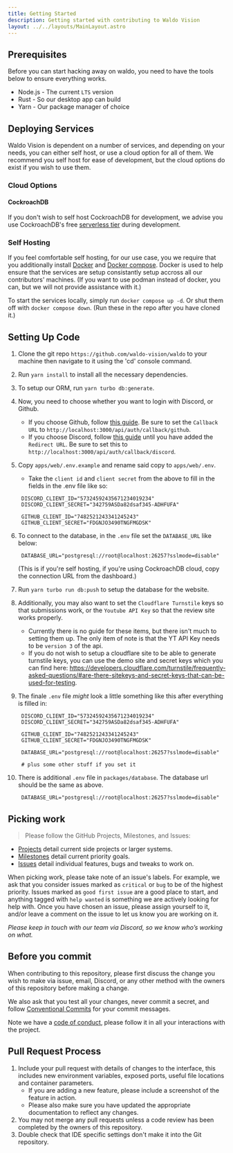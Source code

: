 ```yaml
---
title: Getting Started
description: Getting started with contributing to Waldo Vision
layout: ../../layouts/MainLayout.astro
---
```


## Prerequisites

Before you can start hacking away on waldo, you need to have the tools below to ensure everything works.

- Node.js - The current `LTS` version
- Rust - So our desktop app can build
- Yarn - Our package manager of choice

## Deploying Services

Waldo Vision is dependent on a number of services, and depending on your needs, you can either self host, or use a cloud option for all of them. We recommend you self host for ease of development, but the cloud options do exist if you wish to use them.

### Cloud Options

#### CockroachDB

If you don't wish to self host CockroachDB for development, we advise you use CockroachDB's free [serverless tier](https://www.cockroachlabs.com/get-started-cockroachdb/) during development.

### Self Hosting

If you feel comfortable self hosting, for our use case, you we require that you additionally install [Docker](https://www.docker.com/) and [Docker compose](https://docs.docker.com/compose/). Docker is used to help ensure that the services are setup consistantly setup accross all our contributors' machines. (If you want to use podman instead of docker, you can, but we will not provide assistance with it.)

To start the services locally, simply run `docker compose up -d`. Or shut them off with `docker compose down`. (Run these in the repo after you have cloned it.)

## Setting Up Code

1. Clone the git repo `https://github.com/waldo-vision/waldo` to your machine then navigate to it using the 'cd' console command.
1. Run `yarn install` to install all the necessary dependencies.
1. To setup our ORM, run `yarn turbo db:generate`.
1. Now, you need to choose whether you want to login with Discord, or Github.
   - If you choose Github, follow [this guide](https://docs.github.com/en/developers/apps/building-oauth-apps/creating-an-oauth-app). Be sure to set the `Callback URL` to `http://localhost:3000/api/auth/callback/github`.
   - If you choose Discord, follow [this guide](https://discordjs.guide/oauth2/#getting-an-oauth2-url) until you have added the `Redirect URL`. Be sure to set this to `http://localhost:3000/api/auth/callback/discord`.
1. Copy `apps/web/.env.example` and rename said copy to `apps/web/.env`.

   - Take the `client id` and `client secret` from the above to fill in the fields in the .env file like so:

   ```.env
    DISCORD_CLIENT_ID="57324592435671234019234"
    DISCORD_CLIENT_SECRET="342759ASDa82dsaf345-ADHFUFA"

    GITHUB_CLIENT_ID="7482521243341245243"
    GITHUB_CLIENT_SECRET="FDGNJO3490TNGFMGDSK"
   ```

1. To connect to the database, in the `.env` file set the `DATABASE_URL` like below:

   ```.env
    DATABASE_URL="postgresql://root@localhost:26257?sslmode=disable"
   ```

   (This is if you're self hosting, if you're using CockroachDB cloud, copy the connection URL from the dashboard.)

1. Run `yarn turbo run db:push` to setup the database for the website.

1. Additionally, you may also want to set the `Cloudflare Turnstile` keys so that submissions work, or the `Youtube API Key` so that the review site works properly.

   - Currently there is no guide for these items, but there isn't much to setting them up. The only item of note is that the YT API Key needs to be `version 3` of the api.
   - If you do not wish to setup a cloudflare site to be able to generate turnstile keys, you can use the demo site and secret keys which you can find here: https://developers.cloudflare.com/turnstile/frequently-asked-questions/#are-there-sitekeys-and-secret-keys-that-can-be-used-for-testing.

1. The finale `.env` file _might_ look a little something like this after everything is filled in:

   ```.env
    DISCORD_CLIENT_ID="57324592435671234019234"
    DISCORD_CLIENT_SECRET="342759ASDa82dsaf345-ADHFUFA"

    GITHUB_CLIENT_ID="7482521243341245243"
    GITHUB_CLIENT_SECRET="FDGNJO3490TNGFMGDSK"

    DATABASE_URL="postgresql://root@localhost:26257?sslmode=disable"

    # plus some other stuff if you set it
   ```

1. There is additional `.env` file in `packages/database`. The database url should be the same as above.

   ```.env
    DATABASE_URL="postgresql://root@localhost:26257?sslmode=disable"
   ```

## Picking work

> Please follow the GitHub Projects, Milestones, and Issues:

- [Projects](https://github.com/orgs/waldo-vision/projects/6) detail current side projects or larger systems.
- [Milestones](https://github.com/waldo-vision/waldo/milestones) detail current priority goals.
- [Issues](https://github.com/waldo-vision/waldo/issues) detail individual features, bugs and tweaks to work on.

When picking work, please take note of an issue's labels. For example, we ask that you consider issues marked as `critical` or `bug` to be of the highest priority. Issues marked as `good first issue` are a good place to start, and anything tagged with `help wanted` is something we are actively looking for help with. Once you have chosen an issue, please assign yourself to it, and/or leave a comment on the issue to let us know you are working on it.

_Please keep in touch with our team via Discord, so we know who’s working on what._

## Before you commit

When contributing to this repository, please first discuss the change you wish to make via issue,
email, Discord, or any other method with the owners of this repository before making a change.

We also ask that you test all your changes, never commit a secret, and follow [Conventional Commits](https://www.conventionalcommits.org/en/v1.0.0/) for your commit messages.

Note we have a [code of conduct](/legal/code-of-conduct), please follow it in all your interactions with the project.

## Pull Request Process

1. Include your pull request with details of changes to the interface, this includes new environment
   variables, exposed ports, useful file locations and container parameters.
   - If you are adding a new feature, please include a screenshot of the feature in action.
   - Please also make sure you have updated the appropriate documentation to reflect any changes.
2. You may not merge any pull requests unless a code review has been completed by the owners of
   this repository.
3. Double check that IDE specific settings don't make it into the Git repository.
